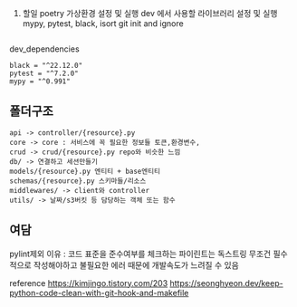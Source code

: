 1. 할일
   poetry 가상환경 설정 및 실행
   dev 에서 사용할 라이브러리 설정 및 실행 mypy, pytest, black, isort
   git init and ignore

```

```

dev_dependencies

```
black = "^22.12.0"
pytest = "^7.2.0"
mypy = "^0.991"

```

## 폴더구조
```
api -> controller/{resource}.py
core -> core : 서비스에 꼭 필요한 정보들 토큰,환경변수,
crud -> crud/{resource}.py repo와 비슷한 느낌
db/ -> 연결하고 세션만들기
models/{resource}.py 엔티티 + base엔티티
schemas/{resource}.py 스키마들/리소스
middlewares/ -> client와 controller 
utils/ -> 날짜/s3버킷 등 담당하는 객체 또는 함수
```


## 여담
pylint제외 이유 : 코드 표준을 준수여부를 체크하는 파이린트는
독스트링 무조건 필수적으로 작성해야하고 불필요한 에러 때문에 개발속도가 느려질 수 있음

reference
https://kimjingo.tistory.com/203
https://seonghyeon.dev/keep-python-code-clean-with-git-hook-and-makefile